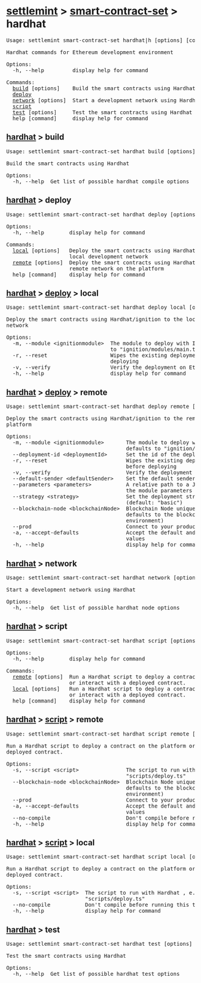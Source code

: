# [settlemint](../../settlemint.md) > [smart-contract-set](../smart-contract-set.md) > hardhat

<pre>Usage: settlemint smart-contract-set hardhat|h [options] [command]

Hardhat commands for Ethereum development environment

Options:
  -h, --help         display help for command

Commands:
  <a href="#hardhat-build">build</a> [options]    Build the smart contracts using Hardhat
  <a href="#hardhat-deploy">deploy</a>
  <a href="#hardhat-network">network</a> [options]  Start a development network using Hardhat
  <a href="#hardhat-script">script</a>
  <a href="#hardhat-test">test</a> [options]     Test the smart contracts using Hardhat
  help [command]     display help for command
</pre>

<h2 id="hardhat-build">
  <a href="../hardhat.md">hardhat</a> > build
</h2>

<pre>Usage: settlemint smart-contract-set hardhat build [options]

Build the smart contracts using Hardhat

Options:
  -h, --help  Get list of possible hardhat compile options
</pre>

<h2 id="hardhat-deploy">
  <a href="../hardhat.md">hardhat</a> > deploy
</h2>

<pre>Usage: settlemint smart-contract-set hardhat deploy [options] [command]

Options:
  -h, --help        display help for command

Commands:
  <a href="./deploy/local.md">local</a> [options]   Deploy the smart contracts using Hardhat/ignition to the
                    local development network
  <a href="./deploy/remote.md">remote</a> [options]  Deploy the smart contracts using Hardhat/ignition to the
                    remote network on the platform
  help [command]    display help for command
</pre>

<h2 id="hardhat-deploy-local">
  <a href="../../hardhat.md">hardhat</a> > <a href="../deploy.md">deploy</a> > local
</h2>

<pre>Usage: settlemint smart-contract-set hardhat deploy local [options]

Deploy the smart contracts using Hardhat/ignition to the local development
network

Options:
  -m, --module &lt;ignitionmodule&gt;  The module to deploy with Ignition, defaults
                                 to &quot;ignition/modules/main.ts&quot;
  -r, --reset                    Wipes the existing deployment state before
                                 deploying
  -v, --verify                   Verify the deployment on Etherscan
  -h, --help                     display help for command
</pre>

<h2 id="hardhat-deploy-remote">
  <a href="../../hardhat.md">hardhat</a> > <a href="../deploy.md">deploy</a> > remote
</h2>

<pre>Usage: settlemint smart-contract-set hardhat deploy remote [options]

Deploy the smart contracts using Hardhat/ignition to the remote network on the
platform

Options:
  -m, --module &lt;ignitionmodule&gt;       The module to deploy with Ignition,
                                      defaults to &quot;ignition/modules/main.ts&quot;
  --deployment-id &lt;deploymentId&gt;      Set the id of the deployment
  -r, --reset                         Wipes the existing deployment state
                                      before deploying
  -v, --verify                        Verify the deployment on Etherscan
  --default-sender &lt;defaultSender&gt;    Set the default sender for the deployment
  --parameters &lt;parameters&gt;           A relative path to a JSON file to use for
                                      the module parameters
  --strategy &lt;strategy&gt;               Set the deployment strategy to use
                                      (default: &quot;basic&quot;)
  --blockchain-node &lt;blockchainNode&gt;  Blockchain Node unique name (optional,
                                      defaults to the blockchain node in the
                                      environment)
  --prod                              Connect to your production environment
  -a, --accept-defaults               Accept the default and previously set
                                      values
  -h, --help                          display help for command
</pre>

<h2 id="hardhat-network">
  <a href="../hardhat.md">hardhat</a> > network
</h2>

<pre>Usage: settlemint smart-contract-set hardhat network [options]

Start a development network using Hardhat

Options:
  -h, --help  Get list of possible hardhat node options
</pre>

<h2 id="hardhat-script">
  <a href="../hardhat.md">hardhat</a> > script
</h2>

<pre>Usage: settlemint smart-contract-set hardhat script [options] [command]

Options:
  -h, --help        display help for command

Commands:
  <a href="./script/remote.md">remote</a> [options]  Run a Hardhat script to deploy a contract on the platform
                    or interact with a deployed contract.
  <a href="./script/local.md">local</a> [options]   Run a Hardhat script to deploy a contract on the platform
                    or interact with a deployed contract.
  help [command]    display help for command
</pre>

<h2 id="hardhat-script-remote">
  <a href="../../hardhat.md">hardhat</a> > <a href="../script.md">script</a> > remote
</h2>

<pre>Usage: settlemint smart-contract-set hardhat script remote [options]

Run a Hardhat script to deploy a contract on the platform or interact with a
deployed contract.

Options:
  -s, --script &lt;script&gt;               The script to run with Hardhat , e.g.
                                      &quot;scripts/deploy.ts&quot;
  --blockchain-node &lt;blockchainNode&gt;  Blockchain Node unique name (optional,
                                      defaults to the blockchain node in the
                                      environment)
  --prod                              Connect to your production environment
  -a, --accept-defaults               Accept the default and previously set
                                      values
  --no-compile                        Don&#039;t compile before running this task
  -h, --help                          display help for command
</pre>

<h2 id="hardhat-script-local">
  <a href="../../hardhat.md">hardhat</a> > <a href="../script.md">script</a> > local
</h2>

<pre>Usage: settlemint smart-contract-set hardhat script local [options]

Run a Hardhat script to deploy a contract on the platform or interact with a
deployed contract.

Options:
  -s, --script &lt;script&gt;  The script to run with Hardhat , e.g.
                         &quot;scripts/deploy.ts&quot;
  --no-compile           Don&#039;t compile before running this task
  -h, --help             display help for command
</pre>

<h2 id="hardhat-test">
  <a href="../hardhat.md">hardhat</a> > test
</h2>

<pre>Usage: settlemint smart-contract-set hardhat test [options]

Test the smart contracts using Hardhat

Options:
  -h, --help  Get list of possible hardhat test options
</pre>

